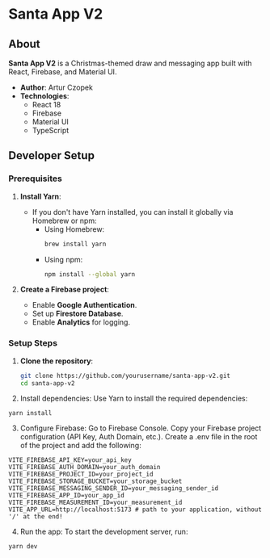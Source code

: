 # Santa App V2

## About

**Santa App V2** is a Christmas-themed draw and messaging app built with React, Firebase, and Material UI.

- **Author**: Artur Czopek
- **Technologies**:
  - React 18
  - Firebase
  - Material UI
  - TypeScript

## Developer Setup

### Prerequisites

1. **Install Yarn**:

   - If you don't have Yarn installed, you can install it globally via Homebrew or npm:
     - Using Homebrew:
       ```bash
       brew install yarn
       ```
     - Using npm:
       ```bash
       npm install --global yarn
       ```

2. **Create a Firebase project**:
   - Enable **Google Authentication**.
   - Set up **Firestore Database**.
   - Enable **Analytics** for logging.

### Setup Steps

1. **Clone the repository**:
   ```bash
   git clone https://github.com/yourusername/santa-app-v2.git
   cd santa-app-v2
   ```
2. Install dependencies: Use Yarn to install the required dependencies:

`yarn install`

3. Configure Firebase:
   Go to Firebase Console.
   Copy your Firebase project configuration (API Key, Auth Domain, etc.).
   Create a .env file in the root of the project and add the following:

```
VITE_FIREBASE_API_KEY=your_api_key
VITE_FIREBASE_AUTH_DOMAIN=your_auth_domain
VITE_FIREBASE_PROJECT_ID=your_project_id
VITE_FIREBASE_STORAGE_BUCKET=your_storage_bucket
VITE_FIREBASE_MESSAGING_SENDER_ID=your_messaging_sender_id
VITE_FIREBASE_APP_ID=your_app_id
VITE_FIREBASE_MEASUREMENT_ID=your_measurement_id
VITE_APP_URL=http://localhost:5173 # path to your application, without '/' at the end!
```

4. Run the app: To start the development server, run:

`yarn dev`
